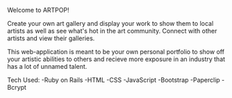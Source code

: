Welcome to ARTPOP!

Create your own art gallery and display your work to show them to local artists as well as see what's hot in the art community.
Connect with other artists and view their galleries.

This web-application is meant to be your own personal portfolio to show off your artistic abilities to others and recieve more exposure in an industry that has a lot of unnamed talent.

Tech Used:
-Ruby on Rails
-HTML
-CSS
-JavaScript
-Bootstrap
-Paperclip
-Bcrypt
